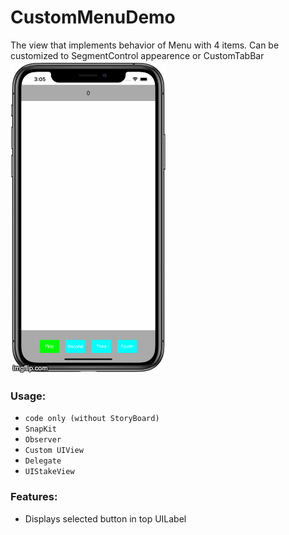 # CustomMenuDemo
The view that implements behavior of Menu with 4 items. Can be customized to SegmentControl appearence or CustomTabBar
![CustomMenuDemo](./Screenshots.gif "CustomMenuDemo")


### Usage:
* `code only (without StoryBoard)`
* `SnapKit`
* `Observer`
* `Custom UIView`
* `Delegate`
* `UIStakeView`

 
### Features: 
* Displays selected button in top UILabel

